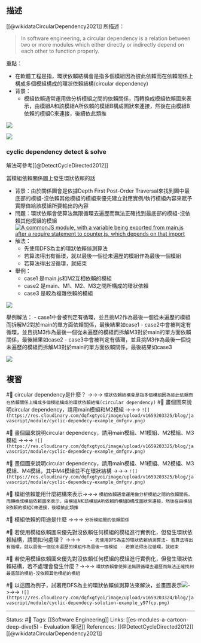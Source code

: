 ## 描述
[[@wikidataCircularDependency2021]] 所描述：
> In software engineering, a circular dependency is a relation between two or more modules which either directly or indirectly depend on each other to function properly.

重點：
- 在軟體工程是指，環狀依賴結構會是指多個模組因為彼此依賴而在依賴關係上構成多個模組構成的環狀依賴結構(circular dependency)
- 背景：
	- 模組依賴通常運用做分析模組之間的依賴關係，而轉換成模組依賴圖來表示，由模組A和該模組A所依賴的模組B構成圖狀來連接，然後在由模組B依賴的模組C來連接，後續依此類推

![](https://res.cloudinary.com/dqfxgtyoi/image/upload/v1659203325/blog/javascript/module/cyclic-dependecy-example_dmfgnv.png)



![](https://res.cloudinary.com/dqfxgtyoi/image/upload/v1659203324/blog/javascript/module/cyclic-dependecy-solution-example_y97fcp.png)



### cyclic dependency detect & solve

解法可參考[[@DetectCycleDirected2012]]

當模組依賴關係圖上發生環狀依賴的話
- 背景：由於關係圖會是依據Depth First Post-Order Traversal來找到圖中最底部的模組-沒依賴其他模組的模組來優先建立對應實例/執行模組內容來賦予實際值給該模組所要輸出的內容
- 問題：環狀依賴會使算法無限循環去遍歷而無法正確找到最底部的模組-沒依賴其他模組的模組
[![A commonJS module, with a variable being exported from main.js after a require statement to counter.js, which depends on that import](https://2r4s9p1yi1fa2jd7j43zph8r-wpengine.netdna-ssl.com/files/2018/03/41_cyclic_graph-500x281.png)](https://2r4s9p1yi1fa2jd7j43zph8r-wpengine.netdna-ssl.com/files/2018/03/41_cyclic_graph.png)
- 解法：
	- 先使用DFS為主的環狀依賴偵測算法
	- 若算法得出有循環，就以最後一個從未遍歷的模組作為最後一個模組
	- 若算法得出沒循環，就結束
- 舉例：
	- case1 是main.js和M2互相依賴的模組
	- case2 是main、M1、M2、M3之間所構成的環狀依賴
	- case3 是較為複雜依賴的模組


![](https://res.cloudinary.com/dqfxgtyoi/image/upload/v1659203325/blog/javascript/module/cyclic-dependecy-example_dmfgnv.png)


舉例解法：
	- case1中會被判定有循環，並且挑M2作為最後一個從未遍歷的模組而拆解M2對於main的單方面依賴關係，最後結果如case1
	- case2中會被判定有循環，並且挑M3作為最後一個從未遍歷的模組而拆解M3對於main的單方面依賴關係，最後結果如case2
	- case3中會被判定有循環，並且挑M3作為最後一個從未遍歷的模組而拆解M3對於main的單方面依賴關係，最後結果如case3


![](https://res.cloudinary.com/dqfxgtyoi/image/upload/v1659203324/blog/javascript/module/cyclic-dependecy-solution-example_y97fcp.png)



## 複習
#🧠 circular dependency是什麼？ ->->-> `環狀依賴結構會是指多個模組因為彼此依賴而在依賴關係上構成多個模組構成的環狀依賴結構(circular dependency)`
#🧠 畫個圖來說明circular dependency，請用main模組和M2模組 ->->-> `![](https://res.cloudinary.com/dqfxgtyoi/image/upload/v1659203325/blog/javascript/module/cyclic-dependecy-example_dmfgnv.png)`

#🧠 畫個圖來說明circular dependency，請用main模組、M1模組、M2模組、M3模組 ->->-> `![](https://res.cloudinary.com/dqfxgtyoi/image/upload/v1659203325/blog/javascript/module/cyclic-dependecy-example_dmfgnv.png)`

#🧠 畫個圖來說明circular dependency，請用main模組、M1模組、M2模組、M3模組、M4模組，其中M4模組並不在環狀結構 ->->-> `![](https://res.cloudinary.com/dqfxgtyoi/image/upload/v1659203325/blog/javascript/module/cyclic-dependecy-example_dmfgnv.png)`

#🧠 模組依賴能用什麼結構來表示->->-> `模組依賴通常運用做分析模組之間的依賴關係，而轉換成模組依賴圖來表示，由模組A和該模組A所依賴的模組B構成圖狀來連接，然後在由模組B依賴的模組C來連接，後續依此類推`

#🧠 模組依賴的用途是什麼 ->->-> `分析模組間的依賴關係`

#🧠 若使用模組依賴圖來優先對沒依賴任何模組的模組進行實例化，但發生環狀依賴結構，請問如何處理？ ->->-> `	- 先使用DFS為主的環狀依賴偵測算法- 若算法得出有循環，就以最後一個從未遍歷的模組作為最後一個模組 - 若算法得出沒循環，就結束`

#🧠 若使用模組依賴圖來優先對沒依賴任何模組的模組進行實例化，但發生環狀依賴結構，若不處理會發生什麼？->->-> `環狀依賴會使算法無限循環去遍歷而無法正確找到最底部的模組-沒依賴其他模組的模組`

#🧠 以這圖為例子，試著用DFS為主的環狀依賴偵測算法來解決，並畫圖表示![](https://res.cloudinary.com/dqfxgtyoi/image/upload/v1659203325/blog/javascript/module/cyclic-dependecy-example_dmfgnv.png)->->-> `![](https://res.cloudinary.com/dqfxgtyoi/image/upload/v1659203324/blog/javascript/module/cyclic-dependecy-solution-example_y97fcp.png)`


---
Status: #🌱 
Tags:
 [[Software Engineering]]
Links:
[[es-modules-a-cartoon-deep-dive(5) - Evaluation 筆記]]
References:
[[@DetectCycleDirected2012]]
[[@wikidataCircularDependency2021]]